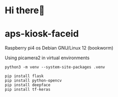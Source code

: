 # Hi there👋

# aps-kiosk-faceid

Raspberry pi4 os Debian GNU/Linux 12 (bookworm)

Using picamera2 in virtual environments
```
python3 -m venv --system-site-packages .venv

pip install flask
pip install python-opencv
pip install deepface
pip install tf-keras

```
